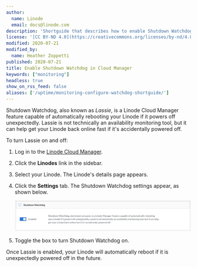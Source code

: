 ```yaml
---
author:
  name: Linode
  email: docs@linode.com
description: 'Shortguide that describes how to enable Shutdown Watchdog in Cloud Manager.'
license: '[CC BY-ND 4.0](https://creativecommons.org/licenses/by-nd/4.0)'
modified: 2020-07-21
modified_by:
  name: Heather Zoppetti
published: 2020-07-21
title: Enable Shutdown Watchdog in Cloud Manager
keywords: ["monitoring"]
headless: true
show_on_rss_feed: false
aliases: ['/uptime/monitoring-configure-watchdog-shortguide/']
---
```


Shutdown Watchdog, also known as *Lassie*, is a Linode Cloud Manager feature capable of automatically rebooting your Linode if it powers off unexpectedly. Lassie is not technically an availability monitoring tool, but it can help get your Linode back online fast if it's accidentally powered off.

To turn Lassie on and off:

1.  Log in to the [Linode Cloud Manager](https://cloud.linode.com).
1.  Click the **Linodes** link in the sidebar.
1.  Select your Linode. The Linode's details page appears.
1.  Click the **Settings** tab. The Shutdown Watchdog settings appear, as shown below.

    ![Configuring Shutdown Watchdog](shutdown-watchdog.png "Configuring Shutdown Watchdog")

1.  Toggle the box to turn Shutdown Watchdog on.

Once Lassie is enabled, your Linode will automatically reboot if it is unexpectedly powered off in the future.
